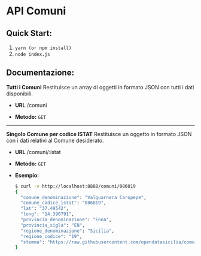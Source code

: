 # API Comuni

## **Quick Start:**

1. `yarn (or npm install)`
2. `node index.js`

## **Documentazione:**

**Tutti i Comuni**
Restituisce un array di oggetti in formato JSON con tutti i dati disponibili.

- **URL**
  /comuni

- **Metodo:**
  `GET`

---

**Singolo Comune per codice ISTAT**
Restituisce un oggetto in formato JSON con i dati relativi al Comune desiderato.

- **URL**
  /comuni/:istat

- **Metodo:**
  `GET`

- **Esempio:**
  ```bash
  $ curl -v http://localhost:8888/comuni/086019
  {
    "comune_denominazione": "Valguarnera Caropepe",
    "comune_codice_istat": "086019",
    "lat": "37.49542",
    "long": "14.390791",
    "provincia_denominazione": "Enna",
    "provincia_sigla": "EN",
    "regione_denominazione": "Sicilia",
    "regione_codice": "19",
    "stemma": "https://raw.githubusercontent.com/opendatasicilia/comuni-italiani/main/img/stemmi_cod_istat/086019.png"
  }
  ```
